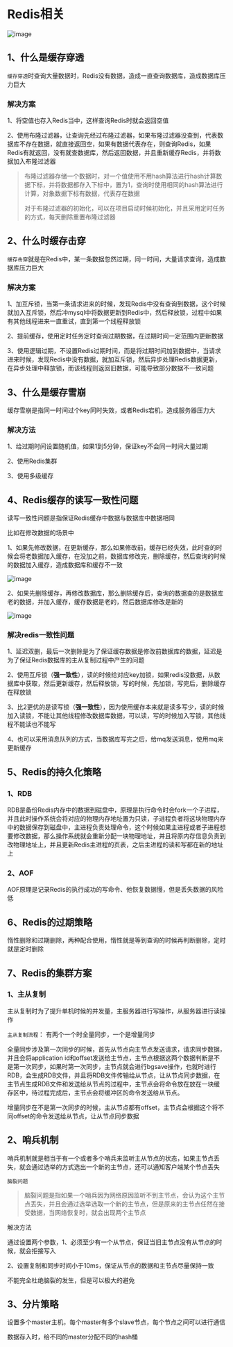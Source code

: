 # Redis相关

![image](https://freeimghost.net/images/2025/07/30/image.png)

## 1、什么是缓存穿透

`缓存穿透`时查询大量数据时，Redis没有数据，造成一直查询数据库，造成数据库压力巨大

### 解决方案

1、将空值也存入Redis当中，这样查询Redis时就会返回空值

2、使用布隆过滤器，让查询先经过布隆过滤器，如果布隆过滤器没查到，代表数据库不存在数据，就直接返回空，如果有数据代表存在，则查询Redis，如果Redis有就返回，没有就查数据库，然后返回数据，并且重新缓存Redis，并将数据加入布隆过滤器

> 布隆过滤器存储一个数据时，对一个值使用不用hash算法进行hash计算数据下标，并将数据都存入下标中，置为1，查询时使用相同的hash算法进行计算，对象数据下标有数据，代表存在数据
>
> 对于布隆过滤器的初始化，可以在项目启动时候初始化，并且采用定时任务的方式，每天删除重置布隆过滤器



## 2、什么时缓存击穿

`缓存击穿`就是在Redis中，某一条数据忽然过期，同一时间，大量请求查询，造成数据库压力巨大

### 解决方案

1、加互斥锁，当第一条请求进来的时候，发现Redis中没有查询到数据，这个时候就加入互斥锁，然后冲mysql中将数据更新到Redis中，然后释放锁，过程中如果有其他线程进来一直重试，直到第一个线程释放锁

2、提前缓存，使用定时任务定时查询过期数据，在过期时间一定范围内更新数据

3、使用逻辑过期，不设置Redis过期时间，而是将过期时间加到数据中，当请求进来时候，发现Redis中没有数据，就加互斥锁，然后异步处理Redis数据更新，在异步处理中释放锁，而该线程则返回旧数据，可能导致部分数据不一致问题



## 3、什么是缓存雪崩

缓存雪崩是指同一时间过个key同时失效，或者Redis宕机，造成服务器压力大

### 解决方法

1、给过期时间设置随机值，如果1到5分钟，保证key不会同一时间大量过期

2、使用Redis集群

3、使用多级缓存



## 4、Redis缓存的读写一致性问题

读写一致性问题是指保证Redis缓存中数据与数据库中数据相同

比如在修改数据的场景中

1、如果先修改数据，在更新缓存，那么如果修改前，缓存已经失效，此时查的时候会将老数据加入缓存，在没加之前，数据库修改完，删除缓存，然后查询的时候的数据加入缓存，造成数据库和缓存不一致

![image](https://freeimghost.net/images/2025/07/30/imaged98b05fd647e2ef8.png)

2、如果先删除缓存，再修改数据库，那么删除缓存后，查询的数据查的是数据库老的数据，并加入缓存，缓存数据是老的，然后数据库修改是新的

![image](https://freeimghost.net/images/2025/07/30/image3715281599fe611a.png)

### 解决redis一致性问题

1、延迟双删，最后一次删除是为了保证缓存数据是修改前数据库的数据，延迟是为了保证Redis数据库的主从复制过程中产生的问题 

2、使用互斥锁（**强一致性**），读的时候给对应key加锁，如果redis没数据，从数据库中获取，然后更新缓存，然后释放锁，写的时候，先加锁，写完后，删除缓存在释放锁 

3、比2更优的是读写锁（**强一致性**），因为使用缓存本来就是读多写少，读的时候加入读锁，不能让其他线程修改数据库数据，可以读，写的时候加入写锁，其他线程不能读也不能写 

4、也可以采用消息队列的方式，当数据库写完之后，给mq发送消息，使用mq来更新缓存



## 5、Redis的持久化策略

### 1、RDB

RDB是备份Redis内存中的数据到磁盘中，原理是执行命令时会fork一个子进程，并且此时操作系统会将对应的物理内存地址置为只读，子进程负者将这块物理内存中的数据保存到磁盘中，主进程负责处理命令，这个时候如果主进程或者子进程想要修改数据，那么操作系统就会重新分配一块物理地址，并且将原内存信息负责到改物理地址上，并且更新Redis主进程的页表，之后主进程的读和写都在新的地址上

### 2、AOF

AOF原理是记录Redis的执行成功的写命令、他恢复数据慢，但是丢失数据的风险低



## 6、Redis的过期策略

惰性删除和过期删除，两种配合使用，惰性就是等到查询的时候再判断删除，定时就是定时删除



## 7、Redis的集群方案

### 1、主从复制

主从复制时为了提升单机时候的并发量，主服务器进行写操作，从服务器进行读操作

`主从复制流程`： 有两个一个时全量同步，一个是增量同步

全量同步涉及第一次同步的时候，首先从节点向主节点发送请求，请求同步数据，并且会将application id和offset发送给主节点，主节点根据这两个数据判断是不是第一次同步，如果时第一次同步，主节点就会进行bgsave操作，也就时进行RDB，会生成RDB文件，并且将RDB文件传输给从节点，让从节点同步数据，在主节点生成RDB文件和发送给从节点的过程中，主节点会将命令放在放在一块缓存区中，待过程完成后，主节点会将缓冲区的命令发送给从节点。

增量同步在不是第一次同步的时候，主从节点都有offset，主节点会根据这个将不同offset的命令发送给从节点，让从节点同步数据





## 2、哨兵机制

哨兵机制就是相当于有一个或者多个哨兵来监听主从节点的状态，如果主节点丢失，就会通过选举的方式选出一个新的主节点，还可以通知客户端某个节点丢失

`脑裂问题`

> 脑裂问题是指如果一个哨兵因为网络原因监听不到主节点，会认为这个主节点丢失，并且会通过选举选取一个新的主节点，但是原来的主节点任然在接受数据，当网络恢复时，就会出现两个主节点

解决方法

通过设置两个参数，1、必须至少有一个从节点，保证当旧主节点没有从节点的时候，就会拒接写入

2、设置复制和同步时间小于10ms，保证从节点的数据和主节点尽量保持一致

不能完全杜绝脑裂的发生，但是可以极大的避免



## 3、分片策略

设置多个master主机，每个master有多个slave节点，每个节点之间可以进行通信

数据存入时，给不同的master分配不同的hash桶